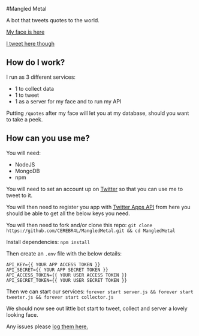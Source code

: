 #Mangled Metal

A bot that tweets quotes to the world. 

[My face is here](http://138.68.138.138:8081/)

[I tweet here though](https://twitter.com/MangledMetal_)

## How do I work? 

I run as 3 different services:
- 1 to collect data
- 1 to tweet 
- 1 as a server for my face and to run my API

Putting `/quotes` after my face will let you at my database, should you want to take a peek. 

## How can you use me? 

You will need: 
- NodeJS
- MongoDB
- npm

You will need to set an account up on [Twitter](https://twitter.com) so that you can use me to tweet to it. 

You will then need to register you app with [Twitter Apps API](https://apps.twitter.com/) from here you should be able to get all the below keys you need. 

You will then need to fork and/or clone this repo:
`git clone https://github.com/CEREBR4L/MangledMetal.git && cd MangledMetal`

Install dependencies:
`npm install`

Then create an `.env` file with the below details: 
```text
API_KEY={{ YOUR APP ACCESS TOKEN }}
API_SECRET={{ YOUR APP SECRET TOKEN }}
API_ACCESS_TOKEN={{ YOUR USER ACCESS TOKEN }}
API_SECRET_TOKEN={{ YOUR USER SECRET TOKEN }}
```

Then we can start our services:
`forever start server.js && forever start tweeter.js && forever start collector.js`

We should now see out little bot start to tweet, collect and server a lovely looking face.

Any issues please [log them here.](https://github.com/CEREBR4L/MangledMetal/issues) 

